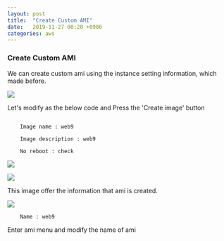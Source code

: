 ```yaml
---
layout: post
title:  "Create Custom AMI"
date:   2019-11-27 00:20 +0900
categories: aws
---
```


### Create Custom AMI

We can create custom ami using the instance setting information, which made before.

![](/res/2019-11-27-aws-create-ami/1.png)

Let's modify as the below code and Press the 'Create image' button

```

    Image name : web9

    Image description : web9

    No reboot : check 

```

![](/res/2019-11-27-aws-create-ami/2.png)


![](/res/2019-11-27-aws-create-ami/3.png)

This image offer the information that ami is created.

![](/res/2019-11-27-aws-create-ami/4.png)

```
    Name : web9
```

Enter ami menu and modify the name of ami